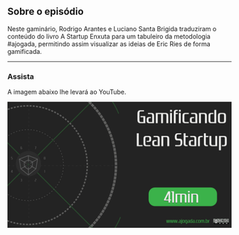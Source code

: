 ## Sobre o episódio

Neste gaminário, Rodrigo Arantes e Luciano Santa Brigida traduziram o conteúdo do livro A Startup Enxuta para um tabuleiro da metodologia #ajogada, permitindo assim visualizar as ideias de Eric Ries de forma gamificada.

---

### Assista

A imagem abaixo lhe levar&aacute; ao YouTube.

[![Lean Startup](ajogada-gaminar-leanstartup-2.png)](https://www.youtube.com/watch?v=CNsGt3AyGb0)